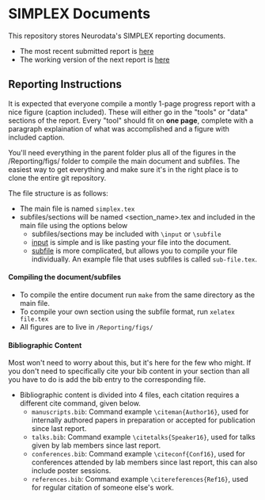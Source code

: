 # SIMPLEX Documents

This repository stores Neurodata's SIMPLEX reporting documents. 

- The most recent submitted report is [here](./Reporting/reports/2017-04/simplex.pdf)
- The working version of the next report is [here](./Reporting/reports/2017-05/simplex.pdf)

## Reporting Instructions

It is expected that everyone compile a montly 1-page progress report
with a nice figure (caption included). These will either go in the
"tools" or "data" sections of the report.
Every "tool" should fit on **one page**, complete with a paragraph
explaination of what was accomplished and a figure with included caption.

You'll need everything in the parent folder plus all of the figures in
the /Reporting/figs/ folder to compile the main document and
subfiles.  The easiest way to get everything and make sure it's in 
the right place is to clone the entire git repository.  

The file structure is as follows:
- The main file is named `simplex.tex` 
- subfiles/sections will be
named \<section_name\>.tex and included in the main file using the
options below
  - subfiles/sections may be included with `\input` or `\subfile`
  - [input](https://en.wikibooks.org/wiki/LaTeX/Modular_Documents#Getting_LaTeX_to_process_multiple_files) is simple and is like pasting your file into the document.
  - [subfile](https://en.wikibooks.org/wiki/LaTeX/Modular_Documents#Subfiles) is more complicated, but allows you to compile your file
    individually.  An example file that uses subfiles is called
`sub-file.tex`.

#### Compiling the document/subfiles
- To compile the entire document run `make` from the same directory as the
  main file.
- To compile your own section using the subfile format, run `xelatex
  file.tex`
- All figures are to live in `/Reporting/figs/`

#### Bibliographic  Content
Most won't need to worry about this, but it's here for the few who
might. If you don't need to specifically cite your bib content in your
section than all you have to do is add the bib entry to the
corresponding file.

- Bibliographic content is divided into 4 files, each citation requires
  a different cite command, given below.
  - `manuscripts.bib`: Command example `\citeman{Author16}`, used for  internally authored papers in preparation or accepted
    for publication since last report. 
  - `talks.bib`: Command example `\citetalks{Speaker16}`, used for talks given by lab members since last report.
  - `conferences.bib`: Command example `\citeconf{Conf16}`, used for conferences attended by lab members since last report, this can also include poster sessions.
  - `references.bib`: Command example `\citereferences{Ref16}`, used for regular citation of someone else's work.





